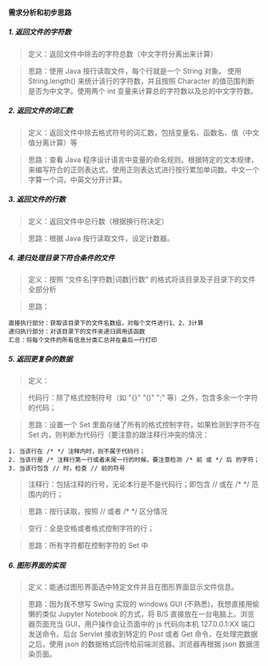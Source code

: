 #### 需求分析和初步思路

##### 1. 返回文件的字符数

> 定义：返回文件中除去的字符总数（中文字符分离出来计算）

> 思路：使用 Java 按行读取文件，每个行就是一个 String 对象。
使用 String.length() 来统计该行的字符数，并且按照 Character 的值范围判断是否为中文字。使用两个 int 变量来计算总的字符数以及总的中文字符数。


##### 2. 返回文件的词汇数

> 定义：返回文件中除去格式符号的词汇数，包括变量名、函数名、值（中文值分离计算）等

> 思路：查看 Java 程序设计语言中变量的命名规则。根据特定的文本规律，来编写符合的正则表达式，使用正则表达式进行按行累加单词数。中文一个字算一个词，中英文分开计算。

##### 3. 返回文件的行数

> 定义：返回文件中总行数（根据换行符决定）

> 思路：根据 Java 按行读取文件，设定计数器。

##### 4. 递归处理目录下符合条件的文件

> 定义：按照 “文件名|字符数|词数|行数” 的格式将该目录及子目录下的文件全部分析

> 思路：

    直接执行部分：获取该目录下的文件名数组，对每个文件进行1、2、3计算
    递归执行部分：对该目录下的文件夹递归调用该函数
    汇总：将每个文件的所有信息分类汇总并在最后一行打印

##### 5. 返回更复杂的数据

> 定义：
    
> 代码行：除了格式控制符号（如 "{}" "()" ";" 等）之外，包含多余一个字符的代码；

> 思路：设置一个 Set 里面存储了所有的格式控制字符，如果检测到字符不在 Set 内，则判断为代码行（要注意的跟注释行冲突的情况：
    
    1. 当该行在 /* */ 注释内时，则不属于代码行；
    2. 当该行是 /* 注释行第一行或者末尾一行的时候，要注意检测 /* 前 或 */ 后 的字符；
    3. 当该行包含 // 时，检查 // 前的符号

> 注释行：包括注释的行号，无论本行是不是代码行；即包含 // 或在 /* */ 范围内的行；

> 思路：按行读取，按照 // 或者 /* */ 区分情况

> 空行：全是空格或者格式控制字符的行；

> 思路：所有字符都在控制字符的 Set 中

##### 6. 图形界面的实现

> 定义：能通过图形界面选中特定文件并且在图形界面显示文件信息。

> 思路：因为我不想写 Swing 实现的 windows GUI (不熟悉)，我想直接用偷懒的类似 Jupyter Notebook 的方式，将 B/S 直接放在一台电脑上。浏览器页面充当 GUI，用户操作会让页面中的 js 代码向本机 127.0.0.1:XX 端口发送命令。后台 Servlet 接收到特定的 Post 或者 Get 命令，在处理完数据之后，使用 json 的数据格式回传给前端浏览器。浏览器再根据 json 数据渲染页面。 
